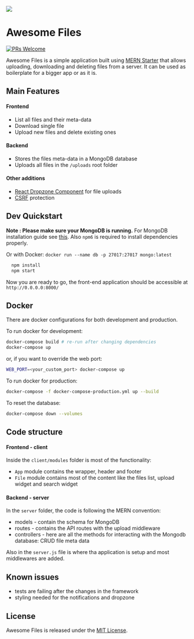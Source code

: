 ![](https://res.cloudinary.com/alexpunct/image/upload/v1536507533/awesome-files/awesome-files.jpg)

# Awesome Files
<!-- ![title](https://travis-ci.org/Hashnode/mern-starter.svg?branch=v2.0.0) -->
[![PRs Welcome](https://img.shields.io/badge/PRs-welcome-brightgreen.svg?style=flat-square)](http://makeapullrequest.com)


Awesome Files is a simple application built using [MERN Starter](https://github.com/Hashnode/mern-starter) that allows uploading, downloading and deleting files from a server. It can be used as boilerplate for a bigger app or as it is. 

## Main Features

#### Frontend

- List all files and their meta-data
- Download single file
- Upload new files and delete existing ones

#### Backend

- Stores the files meta-data in a MongoDB database
- Uploads all files in the `/uploads` root folder

#### Other additions

- [React Dropzone Component](https://github.com/felixrieseberg/React-Dropzone-Component) for file uploads
- [CSRF](https://github.com/expressjs/csurf) protection

## Dev Quickstart

**Note : Please make sure your MongoDB is running.** For MongoDB installation guide see [this](https://docs.mongodb.org/v3.0/installation/). Also `npm6` is required to install dependencies properly.

Or with Docker: `docker run --name db -p 27017:27017 mongo:latest`

```sh
  npm install
  npm start
```

Now you are ready to go, the front-end application should be accessible at `http://0.0.0.0:8000/`


## Docker
There are docker configurations for both development and production.

To run docker for development:
```sh
docker-compose build # re-run after changing dependencies
docker-compose up
```
or, if you want to override the web port:
```sh
WEB_PORT=<your_custom_port> docker-compose up
```

To run docker for production:
```sh
docker-compose -f docker-compose-production.yml up --build
```

To reset the database:
```sh
docker-compose down --volumes
```

## Code structure

#### Frontend - client

Inside the `client/modules` folder is most of the functionality:
- `App` module contains the wrapper, header and footer
- `File` module contains most of the content like the files list, upload widget and search widget

#### Backend - server

In the `server` folder, the code is following the MERN convention:
- models - contain the schema for MongoDB
- routes - contains the API routes with the upload middleware
- controllers - here are all the methods for interacting with the Mongodb database: CRUD file meta data

Also in the `server.js` file is where tha application is setup and most middlewares are added.

## Known issues

- tests are failing after the changes in the framework
- styling needed for the notifications and dropzone

## License
Awesome Files is released under the [MIT License](http://www.opensource.org/licenses/MIT).

